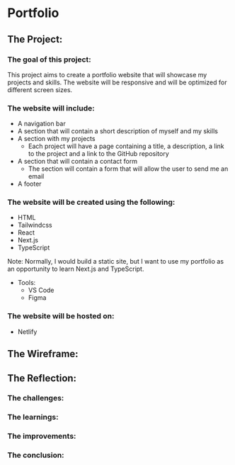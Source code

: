 # Portfolio

## The Project:

### The goal of this project:
This project aims to create a portfolio website that will showcase my projects and skills. The website will be responsive and will be optimized for different screen sizes.

### The website will include:
* A navigation bar
* A section that will contain a short description of myself and my skills
* A section with my projects
  * Each project will have a page containing a title, a description, a link to the project and a link to the GitHub repository
* A section that will contain a contact form
  * The section will contain a form that will allow the user to send me an email
* A footer

### The website will be created using the following:
* HTML
* Tailwindcss
* React
* Next.js
* TypeScript

Note: Normally, I would build a static site, but I want to use my portfolio as an opportunity to learn Next.js and TypeScript.

* Tools:
  * VS Code
  * Figma

### The website will be hosted on:
* Netlify


## The Wireframe:
<!-- ![Landing Page](./wireframe.png)
![Project Page](./wireframe-project.png) -->



<!-- ### The navigation bar:
### The About Me section:
### The Projects section:
### The Contact Me section:
### The footer:
### The responsive design:
### The deployment: -->

## The Reflection:
### The challenges:
### The learnings:
### The improvements:
### The conclusion:

